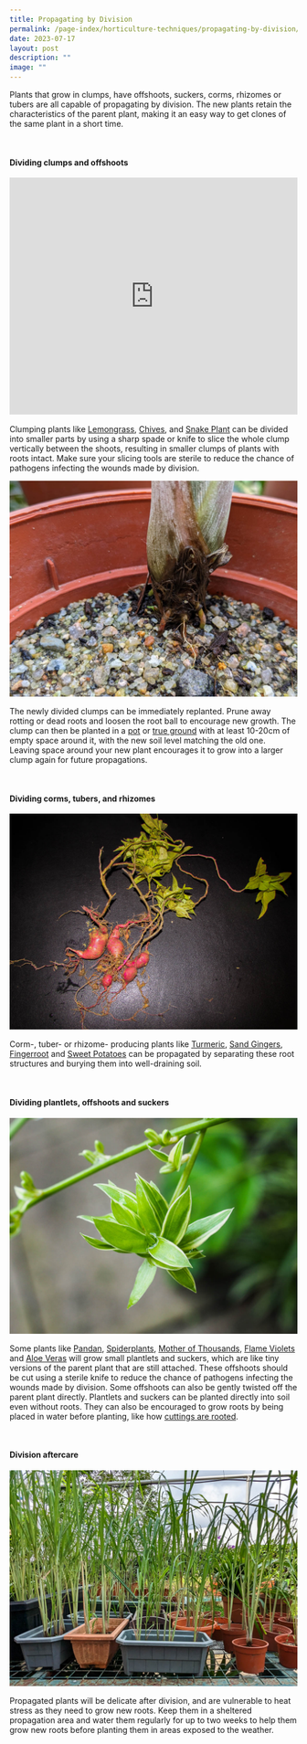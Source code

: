```yaml
---
title: Propagating by Division
permalink: /page-index/horticulture-techniques/propagating-by-division/
date: 2023-07-17
layout: post
description: ""
image: ""
---
```

<section>
	<p>Plants that grow in clumps, have offshoots, suckers, corms, rhizomes or tubers are all capable of propagating by division. The new plants retain the characteristics of the parent plant, making it an easy way to get clones of the same plant in a short time.</p>  
	<br>
</section>

<section>
	<h4>Dividing clumps and offshoots</h4>
	<iframe width="100%" height="415" src="https://www.youtube.com/embed/XmhMKVdCMjg" title="YouTube video player" frameborder="0" allow="accelerometer; autoplay; clipboard-write; encrypted-media; gyroscope; picture-in-picture; web-share" allowfullscreen=""></iframe>	<br>
	<p>Clumping plants like <a href="/page-index/edible-plants/lemongrass/">Lemongrass</a>, <a href="/page-index/edible-plants/chives/">Chives</a>, and <a href="/page-index/ornamental-plants/snake-plant/">Snake Plant</a> can be divided into smaller parts by using a sharp spade or knife to slice the whole clump vertically between the shoots, resulting in smaller clumps of plants with roots intact. Make sure your slicing tools are sterile to reduce the chance of pathogens infecting the wounds made by division.</p>
	<img title="Lemongrass rooting in sandy soil. Photo by Jacqueline Chua." src="/images/Horti%20techniques/SoilRooting_Jacchua.jpg">	
<p>The newly divided clumps can be immediately replanted. Prune away rotting or dead roots and loosen the root ball to encourage new growth. The clump can then be planted in a <a href="/page-index/horticulture-techniques/planting-in-containers/">pot</a> or <a href="/page-index/horticulture-techniques/true-ground/">true ground</a> with at least 10-20cm of empty space around it, with the new soil level matching the old one. Leaving space around your new plant encourages it to grow into a larger clump again for future propagations.</p>
	<br>
</section>

<section>
	<h4>Dividing corms, tubers, and rhizomes</h4>
	<img title="Sweet potato plants with tubers that can be separated for propagation.. Photo by Victoria Lim." src="/images/Plants/sweetpotato_tuber%20(1)_victorialim.jpg">
	<p>Corm-, tuber- or rhizome- producing plants like <a href="/page-index/edible-plants/turmeric/">Turmeric</a>, <a href="/page-index/edible-plants/sand-ginger/">Sand Gingers</a>, <a href="/page-index/edible-plants/fingerroot/">Fingerroot</a> and <a href="/page-index/edible-plants/sweet-potato/">Sweet Potatoes</a> can be propagated by separating these root structures and burying them into well-draining soil.</p>
	<br>
</section>

<section>
	<h4>Dividing plantlets, offshoots and suckers</h4>
	<img src="/images/Plants/Spiderplant_JacChua%20(2).jpg">
	<p>Some plants like <a href="/page-index/edible-plants/pandan/">Pandan</a>,  <a href="/page-index/ornamental-plants/spider-plant/">Spiderplants</a>, <a href="/page-index/ornamental-plants/mother-of-thousands/">Mother of Thousands</a>, <a href="/page-index/ornamental-plants/flame-violet/">Flame Violets</a> and <a href="/page-index/ornamental-plants/aloe-vera/">Aloe Veras</a> will grow small plantlets and suckers, which are like tiny versions of the parent plant that are still attached. These offshoots should be cut using a sterile knife to reduce the chance of pathogens infecting the wounds made by division. Some offshoots can also be gently twisted off the parent plant directly. Plantlets and suckers can be planted directly into soil even without roots. They can also be encouraged to grow roots by being placed in water before planting, like how <a href="/page-index/horticulture-techniques/propagating-by-cuttings/">cuttings are rooted</a>.</p>
	<br>
</section>

<section>
	<h4>Division aftercare</h4>
	<img title="Lemongrass divisions establishing in their new pots. Photo by Jacqueline Chua." src="/images/Hardscapes/ContainerGardening_JacChua%20(3).jpg">
	<p>Propagated plants will be delicate after division, and are vulnerable to heat stress as they need to grow new roots. Keep them in a sheltered propagation area and water them regularly for up to two weeks to help them grow new roots before planting them in areas exposed to the weather.</p>
	<br>
</section>